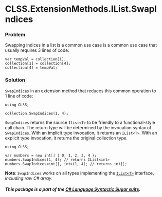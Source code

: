 ﻿# CLSS.ExtensionMethods.IList.SwapIndices

### Problem

Swapping indices in a list is a common use case is a common use case that usually requires 3 lines of code:

```
var tempVal = collection[1];
collection[1] = collection[4];
collection[4] = tempVal;
```

### Solution

`SwapIndices` in an extension method that reduces this common operation to 1 line of code:

```
using CLSS;

collection.SwapIndices(1, 4);
```

`SwapIndices` returns the source `Ilist<T>` to be friendly to a functional-style call chain. The return type will be determined by the invocation syntax of `SwapIndices`. With an implicit type invocation, it returns an `IList<T>`. With an explicit type invocation, it returns the original collection type.

```
using CLSS;

var numbers = new int[] { 0, 1, 2, 3, 4 };
numbers.SwapIndices(1, 4); // returns IList<int>
numbers.SwapIndices<int[], int>(1, 4); // returns int[];
```

**Note**: `SwapIndices` works on all types implementing the [`IList<T>`](https://docs.microsoft.com/en-us/dotnet/api/system.collections.generic.ilist-1) interface, *including raw C# array*.

##### This package is a part of the [C# Language Syntactic Sugar suite](https://github.com/tonygiang/CLSS).